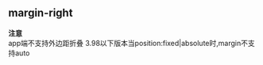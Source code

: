 ## margin-right


<!-- CSSJSON.margin-right.description -->

<!-- CSSJSON.margin-right.syntax -->

<!-- CSSJSON.margin-right.values -->

<!-- CSSJSON.margin-right.defaultValue -->

<!-- CSSJSON.margin-right.unixTags -->

**注意**  
app端不支持外边距折叠
3.98以下版本当position:fixed|absolute时,margin不支持auto

<!-- CSSJSON.margin-right.compatibility -->

<!-- CSSJSON.margin-right.reference -->
